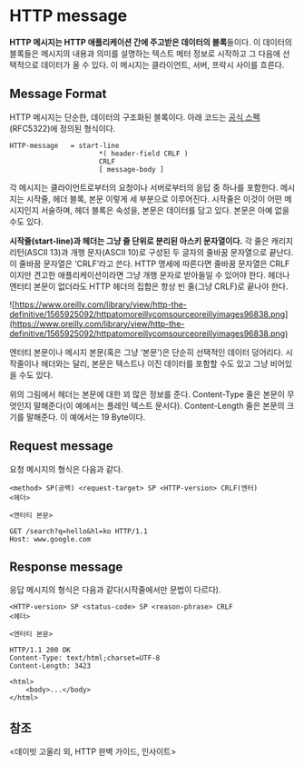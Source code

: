 # HTTP message

**HTTP 메시지는 HTTP 애플리케이션 간에 주고받은 데이터의 블록**들이다. 이 데이터의 블록들은 메시지의 내용과 의미를 설명하는 텍스트 메터 정보로 시작하고 그 다음에 선택적으로 데이터가 올 수 있다. 이 메시지는 클라이언트, 서버, 프락시 사이를 흐른다.

## Message Format

HTTP 메시지는 단순한, 데이터의 구조화된 블록이다. 아래 코드는 [공식 스펙](https://datatracker.ietf.org/doc/html/rfc7230#section-3)(RFC5322)에 정의된 형식이다.

```
HTTP-message   = start-line
                      *( header-field CRLF )
                      CRLF
                      [ message-body ]
```

각 메시지는 클라이언트로부터의 요청이나 서버로부터의 응답 중 하나를 포함한다. 메시지는 시작줄, 헤더 블록, 본문 이렇게 세 부분으로 이루어진다. 시작줄은 이것이 어떤 메시지인지 서술하며, 헤더 블록은 속성을, 본문은 데이터를 담고 있다. 본문은 아예 없을 수도 있다.

**시작줄(start-line)과 헤더는 그냥 줄 단위로 분리된 아스키 문자열이다.** 각 줄은 캐리지 리턴(ASCII 13)과 개행 문자(ASCII 10)로 구성된 두 글자의 줄바꿈 문자열으로 끝난다. 이 줄바꿈 문자열은 ‘CRLF’라고 쓴다. HTTP 명세에 따른다면 줄바꿈 문자열은 CRLF이지만 견고한 애플리케이션이라면 그냥 개행 문자로 받아들일 수 있어야 한다. 헤더나 엔터티 본문이 없더라도 HTTP 헤더의 집합은 항상 빈 줄(그냥 CRLF)로 끝나야 한다.

![https://www.oreilly.com/library/view/http-the-definitive/1565925092/httpatomoreillycomsourceoreillyimages96838.png](https://www.oreilly.com/library/view/http-the-definitive/1565925092/httpatomoreillycomsourceoreillyimages96838.png)

엔터티 본문이나 메시지 본문(혹은 그냥 ‘본문')은 단순히 선택적인 데이터 덩어리다. 시작줄이나 헤더와는 달리, 본문은 텍스트나 이진 데이터를 포함할 수도 있고 그냥 비어있을 수도 있다.

위의 그림에서 헤더는 본문에 대한 꾀 많은 정보를 준다. Content-Type 줄은 본문이 무엇인지 말해준다(이 예에서는 플레인 텍스트 문서다). Content-Length 줄은 본문의 크기를 말해준다. 이 예에서는 19 Byte이다.

## Request message

요청 메시지의 형식은 다음과 같다.

```
<method> SP(공백) <request-target> SP <HTTP-version> CRLF(엔터)
<헤더>

<엔터티 본문>
```

```
GET /search?q=hello&hl=ko HTTP/1.1
Host: www.google.com
```

## Response message

응답 메시지의 형식은 다음과 같다(시작줄에서만 문법이 다르다).

```
<HTTP-version> SP <status-code> SP <reason-phrase> CRLF
<헤더>

<엔터티 본문>
```

```
HTTP/1.1 200 OK
Content-Type: text/html;charset=UTF-8
Content-Length: 3423

<html>
	<body>...</body>
</html>

```

## 참조

<데이빗 고울리 외, HTTP 완벽 가이드, 인사이트>
